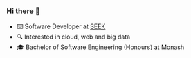 ### Hi there 👋

 - ⌨️ Software Developer at [SEEK](https://www.seek.com.au/)
 - 🔍 Interested in cloud, web and big data
 - 🎓 Bachelor of Software Engineering (Honours) at Monash


